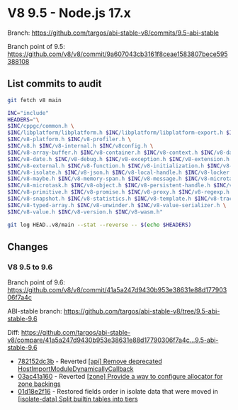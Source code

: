 # V8 9.5 - Node.js 17.x

Branch: <https://github.com/targos/abi-stable-v8/commits/9.5-abi-stable>

Branch point of 9.5: <https://github.com/v8/v8/commit/9a607043cb3161f8ceae1583807bece595388108>

## List commits to audit

```bash
git fetch v8 main

INC="include"
HEADERS="\
$INC/cppgc/common.h \
$INC/libplatform/libplatform.h $INC/libplatform/libplatform-export.h $INC/libplatform/v8-tracing.h \
$INC/v8-platform.h $INC/v8-profiler.h \
$INC/v8.h $INC/v8-internal.h $INC/v8config.h \
$INC/v8-array-buffer.h $INC/v8-container.h $INC/v8-context.h $INC/v8-data.h \
$INC/v8-date.h $INC/v8-debug.h $INC/v8-exception.h $INC/v8-extension.h \
$INC/v8-external.h $INC/v8-function.h $INC/v8-initialization.h $INC/v8-internal.h \
$INC/v8-isolate.h $INC/v8-json.h $INC/v8-local-handle.h $INC/v8-locker.h \
$INC/v8-maybe.h $INC/v8-memory-span.h $INC/v8-message.h $INC/v8-microtask-queue.h \
$INC/v8-microtask.h $INC/v8-object.h $INC/v8-persistent-handle.h $INC/v8-primitive-object.h \
$INC/v8-primitive.h $INC/v8-promise.h $INC/v8-proxy.h $INC/v8-regexp.h $INC/v8-script.h \
$INC/v8-snapshot.h $INC/v8-statistics.h $INC/v8-template.h $INC/v8-traced-handle.h \
$INC/v8-typed-array.h $INC/v8-unwinder.h $INC/v8-value-serializer.h \
$INC/v8-value.h $INC/v8-version.h $INC/v8-wasm.h"

git log HEAD..v8/main --stat --reverse -- $(echo $HEADERS)
```

## Changes

### V8 9.5 to 9.6

Branch point of 9.6: https://github.com/v8/v8/commit/41a5a247d9430b953e38631e88d17790306f7a4c

ABI-stable branch: <https://github.com/targos/abi-stable-v8/tree/9.5-abi-stable-9.6>

Diff: <https://github.com/targos/abi-stable-v8/compare/41a5a247d9430b953e38631e88d17790306f7a4c...9.5-abi-stable-9.6>

- [782152dc3b](https://github.com/targos/abi-stable-v8/commit/782152dc3b2cb09f23652650082429d5967782ce) - Reverted [[api] Remove deprecated HostImportModuleDynamicallyCallback](https://github.com/v8/v8/commit/ab836859d964d03ec43de9e7d0096c4ebf6ab64c)
- [03ac41a160](https://github.com/targos/abi-stable-v8/commit/03ac41a16093c02c66a472958445c7d3509d869d) - Reverted [[zone] Provide a way to configure allocator for zone backings](https://github.com/v8/v8/commit/e262e1cb4a0f9ab0051eb981a01dc1e66c0b4125)
- [01d18e2f16](https://github.com/targos/abi-stable-v8/commit/01d18e2f1683b8478f8317cb5c25e9abda8ce75e) - Restored fields order in isolate data that were moved in [[isolate-data] Split builtin tables into tiers](https://github.com/v8/v8/commit/06af754cea8006e0a802655250c129dc8e9cdce0)
